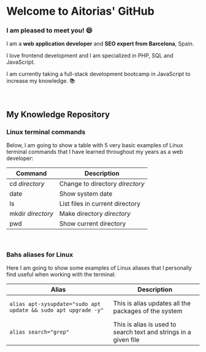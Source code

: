 # Welcome to Aitorias' GitHub

### I am pleased to meet you! :smile:

I am a **web application developer** and **SEO expert from Barcelona**, Spain.

I love frontend development and I am specialized in PHP, SQL and JavaScript.

I am currently taking a full-stack development bootcamp in JavaScript to increase my knowledge. :books:

&nbsp;

## My Knowledge Repository

### Linux terminal commands

Below, I am going to show a table with 5 very basic examples of Linux terminal commands that I have learned throughout my years as a web developer:

| Command           | Description                     |
|-------------------|---------------------------------|
| cd *directory*    | Change to directory *directory* |
| date              | Show system date                |
| ls                | List files in current directory |
| mkdir *directory* | Make directory *directory*      |
| pwd               | Show current directory          |

&nbsp;

### Bahs aliases for Linux

Here I am going to show some examples of Linux aliases that I personally find useful when working with the terminal:

<table>
<thead>
<tr>
<th>
Alias
</th>
<th>
Description
</th>
</tr>
</thead>
<tr>
<td>

```console
alias apt-sysupdate="sudo apt update && sudo apt upgrade -y"
```

</td>
<td>
This is alias updates all the packages of the system
</td>
</tr>
<tr>
</tr>
<tr>
<td>

```console
alias search="grep"
```

</td>
<td>
This is alias is used to search text and strings in a given file
</td>
</tr>
</table>
